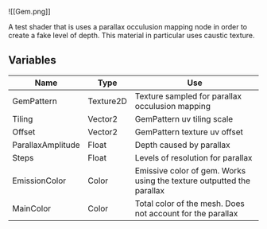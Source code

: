 ![[Gem.png]]

A test shader that is uses a  parallax occulusion mapping node in order to create a fake level of depth. This material in particular uses caustic texture. 

## Variables
| Name              | Type      | Use                                                                   |
| ----------------- | --------- | --------------------------------------------------------------------- |
| GemPattern        | Texture2D | Texture sampled for parallax occulusion mapping                       |
| Tiling            | Vector2   | GemPattern uv tiling scale                                            |
| Offset            | Vector2   | GemPattern texture uv offset                                          |
| ParallaxAmplitude | Float     | Depth caused by parallax                                              |
| Steps             | Float     | Levels of resolution for parallax                                     |
| EmissionColor     | Color     | Emissive color of gem. Works using the texture outputted the parallax |
| MainColor         | Color     | Total color of the mesh. Does not account for the parallax            |


